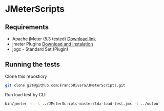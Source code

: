 # JMeterScripts

## Requirements

- Apache jMeter (5.3 tested) [Download link](https://jmeter.apache.org/download_jmeter.cgi)
- jmeter Plugins [Download and instalation](https://jmeter-plugins.org/install/Install/)
- jpgc - Standard Set (Plugin)


## Running the tests

Clone this repostiory

```bash
git clone git@github.com:FrancoRivera/JMeterScripts.git
```

Run load test by CLI

```bash
bin/jmeter -n -t ../JMeterScripts-master/tda-load-test.jmx -l ../output -e -o ../results
```

